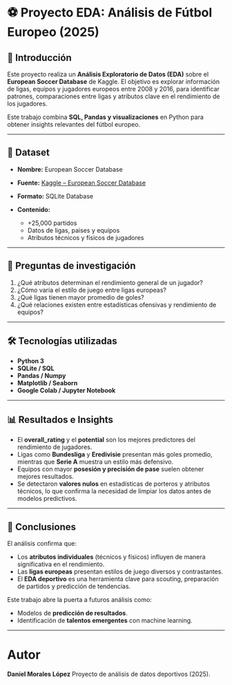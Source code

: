 # ⚽ Proyecto EDA: Análisis de Fútbol Europeo (2025)

## 📌 Introducción

Este proyecto realiza un **Análisis Exploratorio de Datos (EDA)** sobre el **European Soccer Database** de Kaggle.
El objetivo es explorar información de ligas, equipos y jugadores europeos entre 2008 y 2016, para identificar patrones, comparaciones entre ligas y atributos clave en el rendimiento de los jugadores.

Este trabajo combina **SQL, Pandas y visualizaciones** en Python para obtener insights relevantes del fútbol europeo.

---

## 📂 Dataset

* **Nombre:** European Soccer Database
* **Fuente:** [Kaggle – European Soccer Database](https://www.kaggle.com/datasets/hugomathien/soccer)
* **Formato:** SQLite Database
* **Contenido:**

  * +25,000 partidos
  * Datos de ligas, países y equipos
  * Atributos técnicos y físicos de jugadores

---

## 🎯 Preguntas de investigación

1. ¿Qué atributos determinan el rendimiento general de un jugador?
2. ¿Cómo varía el estilo de juego entre ligas europeas?
3. ¿Qué ligas tienen mayor promedio de goles?
4. ¿Qué relaciones existen entre estadísticas ofensivas y rendimiento de equipos?

---

## 🛠️ Tecnologías utilizadas

* **Python 3**
* **SQLite / SQL**
* **Pandas / Numpy**
* **Matplotlib / Seaborn**
* **Google Colab / Jupyter Notebook**

---

## 📊 Resultados e Insights

* El **overall_rating** y el **potential** son los mejores predictores del rendimiento de jugadores.
* Ligas como **Bundesliga** y **Eredivisie** presentan más goles promedio, mientras que **Serie A** muestra un estilo más defensivo.
* Equipos con mayor **posesión y precisión de pase** suelen obtener mejores resultados.
* Se detectaron **valores nulos** en estadísticas de porteros y atributos técnicos, lo que confirma la necesidad de limpiar los datos antes de modelos predictivos.

---

## 📌 Conclusiones

El análisis confirma que:

* Los **atributos individuales** (técnicos y físicos) influyen de manera significativa en el rendimiento.
* Las **ligas europeas** presentan estilos de juego diversos y contrastantes.
* El **EDA deportivo** es una herramienta clave para scouting, preparación de partidos y predicción de tendencias.

Este trabajo abre la puerta a futuros análisis como:

* Modelos de **predicción de resultados**.
* Identificación de **talentos emergentes** con machine learning.

---

# Autor

**Daniel Morales López**
Proyecto de análisis de datos deportivos (2025).
